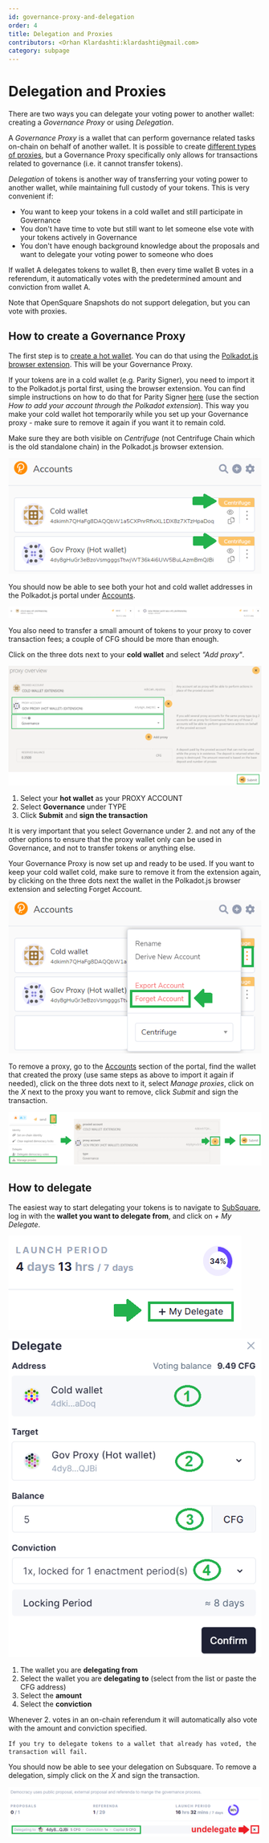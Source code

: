 ```yaml
---
id: governance-proxy-and-delegation
order: 4
title: Delegation and Proxies
contributors: <Orhan Klardashti:klardashti@gmail.com>
category: subpage
---
```


# Delegation and Proxies

There are two ways you can delegate your voting power to another wallet: creating a _Governance Proxy_ or using _Delegation_.

A _Governance Proxy_ is a wallet that can perform governance related tasks on-chain on behalf of another wallet. It is possible to create [different types of proxies](https://wiki.polkadot.network/docs/learn-proxies), but a Governance Proxy specifically only allows for transactions related to governance (i.e. it cannot transfer tokens).

_Delegation_ of tokens is another way of transferring your voting power to another wallet, while maintaining full custody of your tokens. This is very convenient if:

- You want to keep your tokens in a cold wallet and still participate in Governance
- You don't have time to vote but still want to let someone else vote with your tokens actively in Governance
- You don't have enough background knowledge about the proposals and want to delegate your voting power to someone who does

If wallet A delegates tokens to wallet B, then every time wallet B votes in a referendum, it automatically votes with the predetermined amount and conviction from wallet A.

Note that OpenSquare Snapshots do not support delegation, but you can vote with proxies.

## How to create a Governance Proxy

The first step is to [create a hot wallet](https://docs.centrifuge.io/user/using-centrifuge/setup-wallet/). You can do that using the [Polkadot.js browser extension](https://polkadot.js.org/extension/). This will be your Governance Proxy.

If your tokens are in a cold wallet (e.g. Parity Signer), you need to import it to the Polkadot.js portal first, using the browser extension. You can find simple instructions on how to do that for Parity Signer [here](https://support.polkadot.network/support/solutions/articles/65000182010-how-to-add-a-parity-signer-account-on-polkadot-js-ui) (use the section _How to add your account through the Polkadot extension_). This way you make your cold wallet hot temporarily while you set up your Governance proxy - make sure to remove it again if you want it to remain cold.

Make sure they are both visible on _Centrifuge_ (not Centrifuge Chain which is the old standalone chain) in the Polkadot.js browser extension.

![](./images/VisibilityJS.png)

You should now be able to see both your hot and cold wallet addresses in the Polkadot.js portal under [Accounts](https://polkadot.js.org/apps/?rpc=wss%3A%2F%2Ffullnode.parachain.centrifuge.io#/accounts).

![](./images/Accounts.png)

You also need to transfer a small amount of tokens to your proxy to cover transaction fees; a couple of CFG should be more than enough.

Click on the three dots next to your **cold wallet** and select _"Add proxy"_.

![](./images/Proxy.png)

1. Select your **hot wallet** as your PROXY ACCOUNT
2. Select **Governance** under TYPE
3. Click **Submit** and **sign the transaction**

It is very important that you select Governance under 2. and not any of the other options to ensure that the proxy wallet only can be used in Governance, and not to transfer tokens or anything else.

Your Governance Proxy is now set up and ready to be used. If you want to keep your cold wallet cold, make sure to remove it from the extension again, by clicking on the three dots next the wallet in the Polkadot.js browser extension and selecting Forget Account.

![](./images/Forget.png)

To remove a proxy, go to the [Accounts](https://polkadot.js.org/apps/?rpc=wss%3A%2F%2Ffullnode.parachain.centrifuge.io#/accounts) section of the portal, find the wallet that created the proxy (use same steps as above to import it again if needed), click on the three dots next to it, select _Manage proxies_, click on the _X_ next to the proxy you want to remove, click _Submit_ and sign the transaction.

![](./images/ClearProxy.png)

## How to delegate

The easiest way to start delegating your tokens is to navigate to [SubSquare](https://centrifuge.subsquare.io/democracy/referenda), log in with the **wallet you want to delegate from**, and click on _+ My Delegate_.

![](./images/MyDelegate.png)

![](./images/Delegate.png#width=40%;)

1. The wallet you are **delegating from**
2. Select the wallet you are **delegating to** (select from the list or paste the CFG address)
3. Select the **amount**
4. Select the **conviction**

Whenever 2. votes in an on-chain referendum it will automatically also vote with the amount and conviction specified.

```
If you try to delegate tokens to a wallet that already has voted, the transaction will fail.
```

You should now be able to see your delegation on Subsquare. To remove a delegation, simply click on the _X_ and sign the transaction.

![](./images/Undelegate.png)
